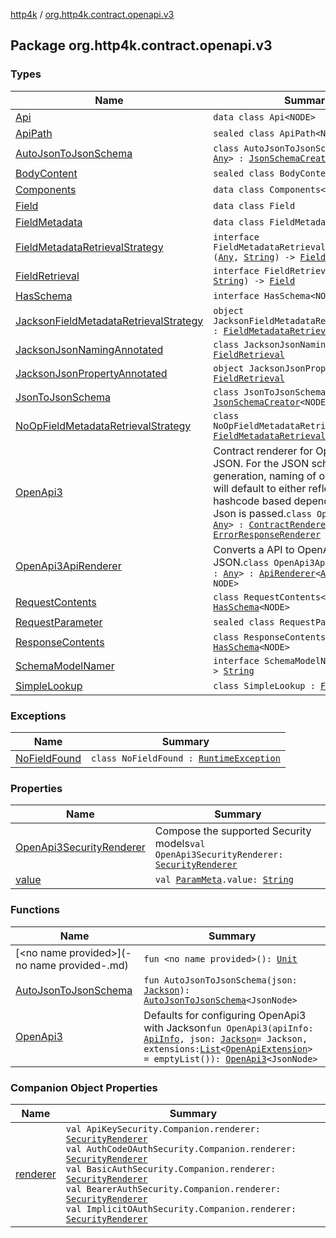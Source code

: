 [http4k](../index.md) / [org.http4k.contract.openapi.v3](./index.md)

## Package org.http4k.contract.openapi.v3

### Types

| Name | Summary |
|---|---|
| [Api](-api/index.md) | `data class Api<NODE>` |
| [ApiPath](-api-path/index.md) | `sealed class ApiPath<NODE>` |
| [AutoJsonToJsonSchema](-auto-json-to-json-schema/index.md) | `class AutoJsonToJsonSchema<NODE : `[`Any`](https://kotlinlang.org/api/latest/jvm/stdlib/kotlin/-any/index.html)`> : `[`JsonSchemaCreator`](../org.http4k.util/-json-schema-creator/index.md)`<`[`Any`](https://kotlinlang.org/api/latest/jvm/stdlib/kotlin/-any/index.html)`, NODE>` |
| [BodyContent](-body-content/index.md) | `sealed class BodyContent` |
| [Components](-components/index.md) | `data class Components<NODE>` |
| [Field](-field/index.md) | `data class Field` |
| [FieldMetadata](-field-metadata/index.md) | `data class FieldMetadata` |
| [FieldMetadataRetrievalStrategy](-field-metadata-retrieval-strategy.md) | `interface FieldMetadataRetrievalStrategy : (`[`Any`](https://kotlinlang.org/api/latest/jvm/stdlib/kotlin/-any/index.html)`, `[`String`](https://kotlinlang.org/api/latest/jvm/stdlib/kotlin/-string/index.html)`) -> `[`FieldMetadata`](-field-metadata/index.md) |
| [FieldRetrieval](-field-retrieval/index.md) | `interface FieldRetrieval : (`[`Any`](https://kotlinlang.org/api/latest/jvm/stdlib/kotlin/-any/index.html)`, `[`String`](https://kotlinlang.org/api/latest/jvm/stdlib/kotlin/-string/index.html)`) -> `[`Field`](-field/index.md) |
| [HasSchema](-has-schema/index.md) | `interface HasSchema<NODE>` |
| [JacksonFieldMetadataRetrievalStrategy](-jackson-field-metadata-retrieval-strategy/index.md) | `object JacksonFieldMetadataRetrievalStrategy : `[`FieldMetadataRetrievalStrategy`](-field-metadata-retrieval-strategy.md) |
| [JacksonJsonNamingAnnotated](-jackson-json-naming-annotated/index.md) | `class JacksonJsonNamingAnnotated : `[`FieldRetrieval`](-field-retrieval/index.md) |
| [JacksonJsonPropertyAnnotated](-jackson-json-property-annotated/index.md) | `object JacksonJsonPropertyAnnotated : `[`FieldRetrieval`](-field-retrieval/index.md) |
| [JsonToJsonSchema](-json-to-json-schema/index.md) | `class JsonToJsonSchema<NODE> : `[`JsonSchemaCreator`](../org.http4k.util/-json-schema-creator/index.md)`<NODE, NODE>` |
| [NoOpFieldMetadataRetrievalStrategy](-no-op-field-metadata-retrieval-strategy/index.md) | `class NoOpFieldMetadataRetrievalStrategy : `[`FieldMetadataRetrievalStrategy`](-field-metadata-retrieval-strategy.md) |
| [OpenApi3](-open-api3/index.md) | Contract renderer for OpenApi3 format JSON. For the JSON schema generation, naming of object models will default to either reflective or hashcode based depending on if a Auto Json is passed.`class OpenApi3<NODE : `[`Any`](https://kotlinlang.org/api/latest/jvm/stdlib/kotlin/-any/index.html)`> : `[`ContractRenderer`](../org.http4k.contract/-contract-renderer/index.md)`, `[`ErrorResponseRenderer`](../org.http4k.contract/-error-response-renderer/index.md) |
| [OpenApi3ApiRenderer](-open-api3-api-renderer/index.md) | Converts a API to OpenApi3 format JSON.`class OpenApi3ApiRenderer<NODE : `[`Any`](https://kotlinlang.org/api/latest/jvm/stdlib/kotlin/-any/index.html)`> : `[`ApiRenderer`](../org.http4k.contract.openapi/-api-renderer/index.md)`<`[`Api`](-api/index.md)`<NODE>, NODE>` |
| [RequestContents](-request-contents/index.md) | `class RequestContents<NODE> : `[`HasSchema`](-has-schema/index.md)`<NODE>` |
| [RequestParameter](-request-parameter/index.md) | `sealed class RequestParameter<NODE>` |
| [ResponseContents](-response-contents/index.md) | `class ResponseContents<NODE> : `[`HasSchema`](-has-schema/index.md)`<NODE>` |
| [SchemaModelNamer](-schema-model-namer/index.md) | `interface SchemaModelNamer : (`[`Any`](https://kotlinlang.org/api/latest/jvm/stdlib/kotlin/-any/index.html)`) -> `[`String`](https://kotlinlang.org/api/latest/jvm/stdlib/kotlin/-string/index.html) |
| [SimpleLookup](-simple-lookup/index.md) | `class SimpleLookup : `[`FieldRetrieval`](-field-retrieval/index.md) |

### Exceptions

| Name | Summary |
|---|---|
| [NoFieldFound](-no-field-found/index.md) | `class NoFieldFound : `[`RuntimeException`](https://kotlinlang.org/api/latest/jvm/stdlib/kotlin/-runtime-exception/index.html) |

### Properties

| Name | Summary |
|---|---|
| [OpenApi3SecurityRenderer](-open-api3-security-renderer.md) | Compose the supported Security models`val OpenApi3SecurityRenderer: `[`SecurityRenderer`](../org.http4k.contract.openapi/-security-renderer/index.md) |
| [value](value.md) | `val `[`ParamMeta`](../org.http4k.lens/-param-meta/index.md)`.value: `[`String`](https://kotlinlang.org/api/latest/jvm/stdlib/kotlin/-string/index.html) |

### Functions

| Name | Summary |
|---|---|
| [&lt;no name provided&gt;](-no name provided-.md) | `fun <no name provided>(): `[`Unit`](https://kotlinlang.org/api/latest/jvm/stdlib/kotlin/-unit/index.html) |
| [AutoJsonToJsonSchema](-auto-json-to-json-schema.md) | `fun AutoJsonToJsonSchema(json: `[`Jackson`](../org.http4k.format/-jackson.md)`): `[`AutoJsonToJsonSchema`](-auto-json-to-json-schema/index.md)`<JsonNode>` |
| [OpenApi3](-open-api3.md) | Defaults for configuring OpenApi3 with Jackson`fun OpenApi3(apiInfo: `[`ApiInfo`](../org.http4k.contract.openapi/-api-info/index.md)`, json: `[`Jackson`](../org.http4k.format/-jackson.md)` = Jackson, extensions: `[`List`](https://kotlinlang.org/api/latest/jvm/stdlib/kotlin.collections/-list/index.html)`<`[`OpenApiExtension`](../org.http4k.contract.openapi/-open-api-extension/index.md)`> = emptyList()): `[`OpenApi3`](-open-api3/index.md)`<JsonNode>` |

### Companion Object Properties

| Name | Summary |
|---|---|
| [renderer](renderer.md) | `val ApiKeySecurity.Companion.renderer: `[`SecurityRenderer`](../org.http4k.contract.openapi/-security-renderer/index.md)<br>`val AuthCodeOAuthSecurity.Companion.renderer: `[`SecurityRenderer`](../org.http4k.contract.openapi/-security-renderer/index.md)<br>`val BasicAuthSecurity.Companion.renderer: `[`SecurityRenderer`](../org.http4k.contract.openapi/-security-renderer/index.md)<br>`val BearerAuthSecurity.Companion.renderer: `[`SecurityRenderer`](../org.http4k.contract.openapi/-security-renderer/index.md)<br>`val ImplicitOAuthSecurity.Companion.renderer: `[`SecurityRenderer`](../org.http4k.contract.openapi/-security-renderer/index.md) |
